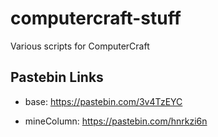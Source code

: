 # computercraft-stuff
Various scripts for ComputerCraft

## Pastebin Links
- base: https://pastebin.com/3v4TzEYC

- mineColumn: https://pastebin.com/hnrkzi6n
